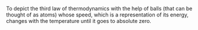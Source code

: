 To depict the third law of thermodynamics with the help of balls (that can be thought of as atoms) whose speed, which is a representation of its energy, changes with the temperature until it goes to absolute zero.
